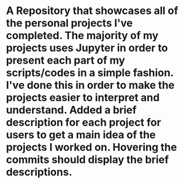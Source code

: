 
# A Repository that showcases all of the personal projects I've completed. The majority of my projects uses Jupyter in order to present each part of my scripts/codes in a simple fashion. I've done this in order to make the projects easier to interpret and understand. Added a brief description for each project for users to get a main idea of the projects I worked on. Hovering the commits should display the brief descriptions.
